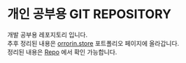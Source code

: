 # 개인 공부용 GIT REPOSITORY

개발 공부용 레포지토리 입니다.  
추후 정리된 내용은 [orrorin.store](orrorin.stoer) 포트폴리오 페이지에 올라갑니다.  
정리된 내용은 [Repo](https://github.com/yoosc89/Portfolio) 에서 확인 가능합니다.

